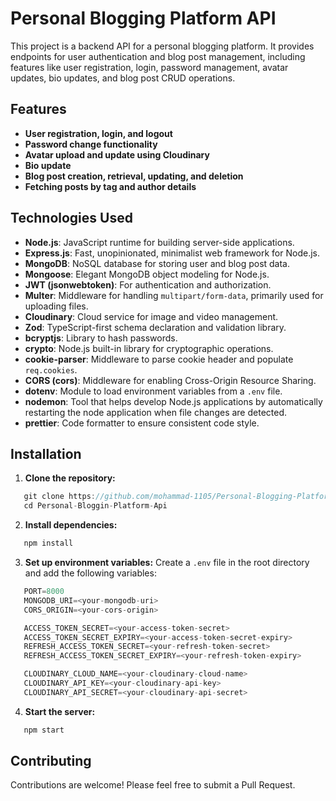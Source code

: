 # Personal Blogging Platform API

This project is a backend API for a personal blogging platform. It provides endpoints for user authentication and blog post management, including features like user registration, login, password management, avatar updates, bio updates, and blog post CRUD operations.

## **Features**

- **User registration, login, and logout**
- **Password change functionality**
- **Avatar upload and update using Cloudinary**
- **Bio update**
- **Blog post creation, retrieval, updating, and deletion**
- **Fetching posts by tag and author details**

## **Technologies Used**

- **Node.js**: JavaScript runtime for building server-side applications.
- **Express.js**: Fast, unopinionated, minimalist web framework for Node.js.
- **MongoDB**: NoSQL database for storing user and blog post data.
- **Mongoose**: Elegant MongoDB object modeling for Node.js.
- **JWT (jsonwebtoken)**: For authentication and authorization.
- **Multer**: Middleware for handling `multipart/form-data`, primarily used for uploading files.
- **Cloudinary**: Cloud service for image and video management.
- **Zod**: TypeScript-first schema declaration and validation library.
- **bcryptjs**: Library to hash passwords.
- **crypto**: Node.js built-in library for cryptographic operations.
- **cookie-parser**: Middleware to parse cookie header and populate `req.cookies`.
- **CORS (cors)**: Middleware for enabling Cross-Origin Resource Sharing.
- **dotenv**: Module to load environment variables from a `.env` file.
- **nodemon**: Tool that helps develop Node.js applications by automatically restarting the node application when file changes are detected.
- **prettier**: Code formatter to ensure consistent code style.

## **Installation**

1. **Clone the repository:**

```javascript
   git clone https://github.com/mohammad-1105/Personal-Blogging-Platform-API.git
   cd Personal-Bloggin-Platform-Api

```

2. **Install dependencies:**

```javascript
   npm install

```

3. **Set up environment variables:**
   Create a `.env` file in the root directory and add the following variables:

```javascript
   PORT=8000
   MONGODB_URI=<your-mongodb-uri>
   CORS_ORIGIN=<your-cors-origin>

   ACCESS_TOKEN_SECRET=<your-access-token-secret>
   ACCESS_TOKEN_SECRET_EXPIRY=<your-access-token-secret-expiry>
   REFRESH_ACCESS_TOKEN_SECRET=<your-refresh-token-secret>
   REFRESH_ACCESS_TOKEN_SECRET_EXPIRY=<your-refresh-token-expiry>

   CLOUDINARY_CLOUD_NAME=<your-cloudinary-cloud-name>
   CLOUDINARY_API_KEY=<your-cloudinary-api-key>
   CLOUDINARY_API_SECRET=<your-cloudinary-api-secret>
```

4. **Start the server:**

```javascript
   npm start
```

## Contributing
Contributions are welcome! Please feel free to submit a Pull Request.
